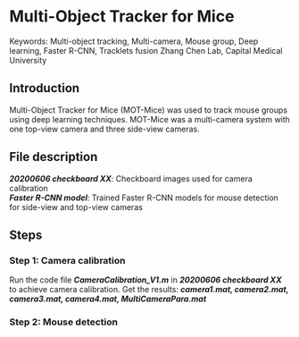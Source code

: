 # Multi-Object Tracker for Mice
Keywords: Multi-object tracking, Multi-camera, Mouse group, Deep learning, Faster R-CNN, Tracklets fusion
Zhang Chen Lab, Capital Medical University

## Introduction
Multi-Object Tracker for Mice (MOT-Mice) was used to track mouse groups using deep learning techniques.
MOT-Mice was a multi-camera system with one top-view camera and three side-view cameras.

## File description
***20200606 checkboard XX***: Checkboard images used for camera calibration <br>
***Faster R-CNN model***: Trained Faster R-CNN models for mouse detection for side-view and top-view cameras <br>

## Steps
### Step 1: Camera calibration
Run the code file ***CameraCalibration_V1.m*** in ***20200606 checkboard XX*** to achieve camera calibration.
Get the results: ***camera1.mat, camera2.mat, camera3.mat, camera4.mat, MultiCameraPara.mat***
### Step 2: Mouse detection
